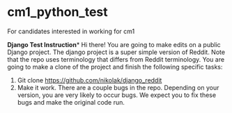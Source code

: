 # cm1_python_test
For candidates interested in working for cm1

**Django Test Instruction***
Hi there! You are going to make edits on a public Django project. The django project is a super simple version of Reddit. Note that the repo uses terminology that differs from Reddit terminology. You are going to make a clone of the project and finish the following specific tasks:

1. Git clone https://github.com/nikolak/django_reddit
2. Make it work.
   There are a couple bugs in the repo. Depending on your version, you are very likely to occur bugs. We expect you to fix these bugs and make the original code run.
   
